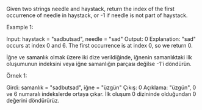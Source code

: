 Given two strings needle and haystack, return the index of the first occurrence of needle in haystack, or -1 if needle is not part of haystack.

 

Example 1:

Input: haystack = "sadbutsad", needle = "sad"
Output: 0
Explanation: "sad" occurs at index 0 and 6.
The first occurrence is at index 0, so we return 0.

İğne ve samanlık olmak üzere iki dize verildiğinde, iğnenin samanlıktaki ilk oluşumunun indeksini veya iğne samanlığın parçası değilse -1'i döndürün.



Örnek 1:

Girdi: samanlık = "sadbutsad", iğne = "üzgün"
Çıkış: 0
Açıklama: "üzgün", 0 ve 6 numaralı indekslerde ortaya çıkar.
İlk oluşum 0 dizininde olduğundan 0 değerini döndürürüz.
